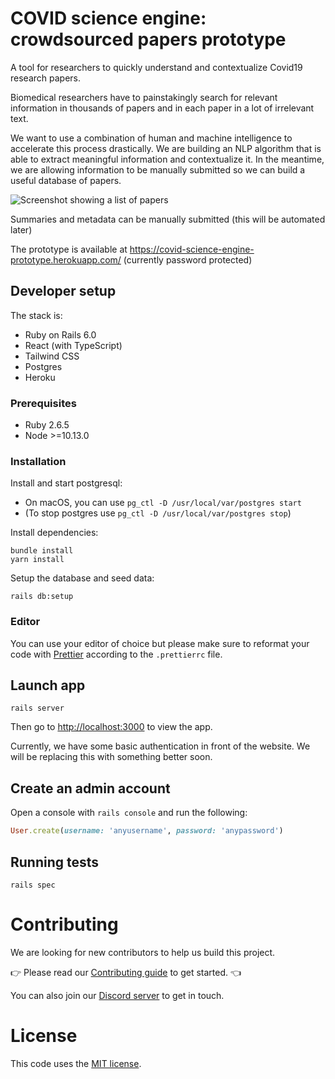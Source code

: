 # COVID science engine: crowdsourced papers prototype

A tool for researchers to quickly understand and contextualize Covid19 research papers.

Biomedical researchers have to painstakingly search for relevant information in thousands of papers and in each paper in a lot of irrelevant text.

We want to use a combination of human and machine intelligence to accelerate this process drastically. We are building an NLP algorithm that is able to extract meaningful information and contextualize it. In the meantime, we are allowing information to be manually submitted
so we can build a useful database of papers.

![Screenshot showing a list of papers](docs/screenshot.png)

Summaries and metadata can be manually submitted (this will be automated later)

The prototype is available at https://covid-science-engine-prototype.herokuapp.com/ (currently password protected)

## Developer setup

The stack is:

- Ruby on Rails 6.0
- React (with TypeScript)
- Tailwind CSS
- Postgres
- Heroku

### Prerequisites
- Ruby 2.6.5
- Node >=10.13.0

### Installation

Install and start postgresql:

- On macOS, you can use `pg_ctl -D /usr/local/var/postgres start`
- (To stop postgres use `pg_ctl -D /usr/local/var/postgres stop`)

Install dependencies:

```
bundle install
yarn install
```

Setup the database and seed data:

```
rails db:setup
```

### Editor

You can use your editor of choice but please make sure to reformat your code with [Prettier](https://www.moeckernkiez.de/quartier-moeckernkiez/freie-wohnungen/kosten/) according to the `.prettierrc` file.

## Launch app

```
rails server
```

Then go to [http://localhost:3000](http://localhost:3000) to view the app.

Currently, we have some basic authentication in front of the website. We will be replacing this with something better soon.

## Create an admin account
Open a console with `rails console` and run the following:

```ruby
User.create(username: 'anyusername', password: 'anypassword')
```

## Running tests

```
rails spec
```

# Contributing

We are looking for new contributors to help us build this project.

👉 Please read our [Contributing guide](CONTRIBUTING.md) to get started. 👈

You can also join our [Discord server](https://discord.gg/V6kzVAS) to get in touch.

# License

This code uses the [MIT license](LICENSE).
